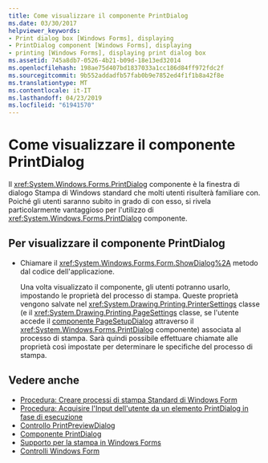```yaml
---
title: Come visualizzare il componente PrintDialog
ms.date: 03/30/2017
helpviewer_keywords:
- Print dialog box [Windows Forms], displaying
- PrintDialog component [Windows Forms], displaying
- printing [Windows Forms], displaying print dialog box
ms.assetid: 745a8db7-0526-4b21-b09d-18e13ed32014
ms.openlocfilehash: 198ae75d407bd1837033a1cc186d84ff972fdc2f
ms.sourcegitcommit: 9b552addadfb57fab0b9e7852ed4f1f1b8a42f8e
ms.translationtype: MT
ms.contentlocale: it-IT
ms.lasthandoff: 04/23/2019
ms.locfileid: "61941570"
---
```

# <a name="how-to-display-the-printdialog-component"></a>Come visualizzare il componente PrintDialog

Il <xref:System.Windows.Forms.PrintDialog> componente è la finestra di dialogo Stampa di Windows standard che molti utenti risulterà familiare con. Poiché gli utenti saranno subito in grado di con esso, si rivela particolarmente vantaggioso per l'utilizzo di <xref:System.Windows.Forms.PrintDialog> componente.

## <a name="to-display-the-printdialog-component"></a>Per visualizzare il componente PrintDialog

- Chiamare il <xref:System.Windows.Forms.Form.ShowDialog%2A> metodo dal codice dell'applicazione.

     Una volta visualizzato il componente, gli utenti potranno usarlo, impostando le proprietà del processo di stampa. Queste proprietà vengono salvate nel <xref:System.Drawing.Printing.PrinterSettings> classe (e il <xref:System.Drawing.Printing.PageSettings> classe, se l'utente accede il [componente PageSetupDialog](pagesetupdialog-component-windows-forms.md) attraverso il <xref:System.Windows.Forms.PrintDialog> componente) associata al processo di stampa. Sarà quindi possibile effettuare chiamate alle proprietà così impostate per determinare le specifiche del processo di stampa.

## <a name="see-also"></a>Vedere anche

- [Procedura: Creare processi di stampa Standard di Windows Form](../advanced/how-to-create-standard-windows-forms-print-jobs.md)
- [Procedura: Acquisire l'Input dell'utente da un elemento PrintDialog in fase di esecuzione](../advanced/how-to-capture-user-input-from-a-printdialog-at-run-time.md)
- [Controllo PrintPreviewDialog](printpreviewdialog-control-windows-forms.md)
- [Componente PrintDialog](printdialog-component-windows-forms.md)
- [Supporto per la stampa in Windows Forms](../advanced/windows-forms-print-support.md)
- [Controlli Windows Form](index.md)